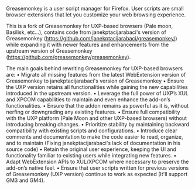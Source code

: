 Greasemonkey is a user script manager for Firefox.
User scripts are small browser extensions that let you customize your
web browsing experience.


This is a fork of Greasemonkey for UXP-based browsers (Pale moon, Basilisk, etc...), contains code from janekptacijarabaci's version of Greasemonkey (https://github.com/janekptacijarabaci/greasemonkey/) while expanding it with newer features and enhancements from the upstream version of Greasemonkey (https://github.com/greasemonkey/greasemonkey).

The main goals behind rewriting Greasemonkey for UXP-based browsers are:
•	Migrate all missing features from the latest WebExtension version of Greasemonkey to janekptacijarabaci's version of Greasemonkey
•	Ensure the UXP version retains all functionalities while gaining the new capabilities introduced in the upstream version.
•	Leverage the full power of UXP’s XUL and XPCOM capabilities to maintain and even enhance the add-on’s functionalities.
•	Ensure that the addon remains as powerful as it is, without nerfing or downgrading any existing features.
•	Ensure full compatibility with the UXP platform (Pale Moon and other UXP-based browsers) without introducing breaking changes.
•	Prioritize stability by maintaining backward compatibility with existing scripts and configurations.
•	Introduce clear comments and documentation to make the code easier to read, organize, and to maintain (Fixing janekptacijarabaci's lack of documentation in his source code)
•	Retain the original user experience, keeping the UI and functionality familiar to existing users while integrating new features.
•	Adapt WebExtension APIs to XUL/XPCOM where necessary to preserve the add-on’s native feel.
•	Ensure that user scripts written for previous versions of Greasemonkey (UXP version) continue to work as expected (It'll support GM3 and GM4).
